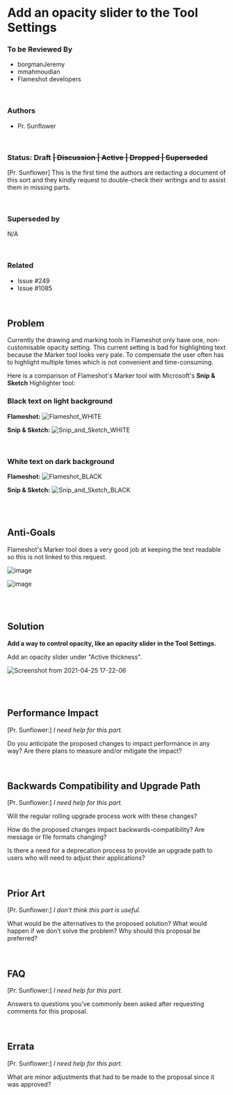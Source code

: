 # Add an opacity slider to the Tool Settings

### To be Reviewed By

* borgmanJeremy
* mmahmoudian
* Flameshot developers

<br>

### Authors

* Pr. Sunflower


<br>

### Status: Draft ~~| Discussion | Active | Dropped | Superseded~~

[Pr. Sunflower] This is the first time the authors are redacting a document of this sort and they kindly request to double-check their writings and to assist them in missing parts.


<br>

### Superseded by

N/A

<br>

### Related

* Issue #249
* Issue #1085



<br>

## Problem

Currently the drawing and marking tools in Flameshot only have one, non-customisable opacity setting. This current setting is bad for highlighting text because the Marker tool looks very pale. To compensate the user often has to highlight multiple times which is not convenient and time-consuming.

Here is a comparison of Flameshot's Marker tool with Microsoft's **Snip & Sketch** Highlighter tool:

### Black text on light background

**Flameshot:**
![Flameshot_WHITE](https://user-images.githubusercontent.com/59576952/96623357-8c0a8600-130b-11eb-82e9-05ebbd95a7d9.png)

**Snip & Sketch:**
![Snip_and_Sketch_WHITE](https://user-images.githubusercontent.com/59576952/96623397-9a58a200-130b-11eb-9d27-9a85f4fad504.png)

<br>

### White text on dark background

**Flameshot:**
![Flameshot_BLACK](https://user-images.githubusercontent.com/59576952/96623470-b8260700-130b-11eb-88ff-ff34ea69294c.png)

**Snip & Sketch:**
![Snip_and_Sketch_BLACK](https://user-images.githubusercontent.com/59576952/96623478-bbb98e00-130b-11eb-9e26-59f72cc936a4.png)





<br>

<br>

## Anti-Goals

Flameshot's Marker tool does a very good job at keeping the text readable so this is not linked to this request.

![image](https://user-images.githubusercontent.com/59576952/96624043-806b8f00-130c-11eb-9eb3-ce01d19234df.png)

![image](https://user-images.githubusercontent.com/59576952/96624227-bf99e000-130c-11eb-92e7-d9c6087f110c.png)




<br>

<br>

## Solution

**Add a way to control opacity, like an opacity slider in the Tool Settings.**

Add an opacity slider under "Active thickness".

![Screenshot from 2021-04-25 17-22-06](https://user-images.githubusercontent.com/59576952/115998533-ba3d8b00-a5f8-11eb-8464-da15b42ce9b1.png)





<br>

<br>

## Performance Impact

[Pr. Sunflower:] *I need help for this part.*

Do you anticipate the proposed changes to impact performance in any way? Are there plans to measure and/or mitigate the impact?


<br>

## Backwards Compatibility and Upgrade Path

[Pr. Sunflower:] *I need help for this part.*

Will the regular rolling upgrade process work with these changes?

How do the proposed changes impact backwards-compatibility? Are message or file formats changing?

Is there a need for a deprecation process to provide an upgrade path to users who will need to adjust their applications?

<br>

## Prior Art

[Pr. Sunflower:] *I don't think this part is useful.*

What would be the alternatives to the proposed solution? What would happen if we don’t solve the problem? Why should this proposal be preferred?

<br>

## FAQ

[Pr. Sunflower:] *I need help for this part.*

Answers to questions you’ve commonly been asked after requesting comments for this proposal.

<br>

## Errata

[Pr. Sunflower:] *I need help for this part.*

What are minor adjustments that had to be made to the proposal since it was approved?
